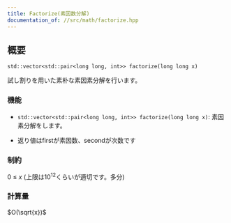 ```yaml
---
title: Factorize(素因数分解)
documentation_of: //src/math/factorize.hpp
---
```


## 概要
```
std::vector<std::pair<long long, int>> factorize(long long x)
```

試し割りを用いた素朴な素因素分解を行います。

### 機能
* `std::vector<std::pair<long long, int>> factorize(long long x)`: 素因素分解をします。

* 返り値はfirstが素因数、secondが次数です

### 制約
$0\ \le\ x$  (上限は$10^{12}$くらいが適切です。多分)

### 計算量
$O(\sqrt{x})$
